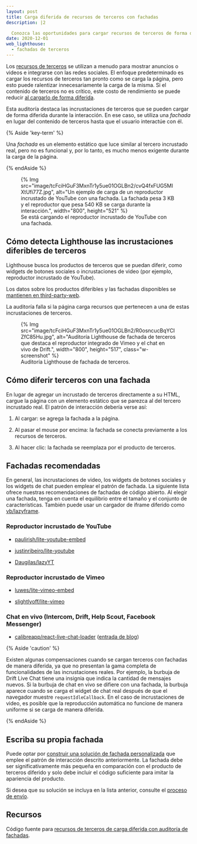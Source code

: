 ```yaml
---
layout: post
title: Carga diferida de recursos de terceros con fachadas
description: |2

  Conozca las oportunidades para cargar recursos de terceros de forma diferida con fachadas.
date: 2020-12-01
web_lighthouse:
  - fachadas de terceros
---
```


Los [recursos de terceros](/third-party-javascript/) se utilizan a menudo para mostrar anuncios o videos e integrarse con las redes sociales. El enfoque predeterminado es cargar los recursos de terceros tan pronto como se carga la página, pero esto puede ralentizar innecesariamente la carga de la misma. Si el contenido de terceros no es crítico, este costo de rendimiento se puede reducir [al cargarlo de forma diferida](/fast/#lazy-load-images-and-video).

Esta auditoría destaca las incrustaciones de terceros que se pueden cargar de forma diferida durante la interacción. En ese caso, se utiliza una *fachada* en lugar del contenido de terceros hasta que el usuario interactúe con él.

{% Aside 'key-term' %}

Una *fachada* es un elemento estático que luce similar al tercero incrustado real, pero no es funcional y, por lo tanto, es mucho menos exigente durante la carga de la página.

{% endAside %}

<figure class="w-figure">{% Img src="image/tcFciHGuF3MxnTr1y5ue01OGLBn2/cvQ4fxFUG5MIXtUfi77Z.jpg", alt="Un ejemplo de carga de un reproductor incrustado de YouTube con una fachada. La fachada pesa 3 KB y el reproductor que pesa 540 KB se carga durante la interacción.", width="800", height="521" %} <figcaption class="w-figcaption"> Se está cargando el reproductor incrustado de YouTube con una fachada.</figcaption></figure>

## Cómo detecta Lighthouse las incrustaciones diferibles de terceros

Lighthouse busca los productos de terceros que se puedan diferir, como widgets de botones sociales o incrustaciones de video (por ejemplo, reproductor incrustado de YouTube).

Los datos sobre los productos diferibles y las fachadas disponibles se [mantienen en third-party-web](https://github.com/patrickhulce/third-party-web/).

La auditoría falla si la página carga recursos que pertenecen a una de estas incrustaciones de terceros.

<figure class="w-figure">{% Img src="image/tcFciHGuF3MxnTr1y5ue01OGLBn2/R0osncucBqYCIZfC85Hu.jpg", alt="Auditoría Lighthouse de fachada de terceros que destaca el reproductor integrado de Vimeo y el chat en vivo de Drift.", width="800", height="517", class="w-screenshot" %} <figcaption class="w-figcaption"> Auditoría Lighthouse de fachada de terceros.</figcaption></figure>

## Cómo diferir terceros con una fachada

En lugar de agregar un incrustado de terceros directamente a su HTML, cargue la página con un elemento estático que se parezca al del tercero incrustado real. El patrón de interacción debería verse así:

1. Al cargar: se agrega la fachada a la página.

2. Al pasar el mouse por encima: la fachada se conecta previamente a los recursos de terceros.

3. Al hacer clic: la fachada se reemplaza por el producto de terceros.

## Fachadas recomendadas

En general, las incrustaciones de video, los widgets de botones sociales y los widgets de chat pueden emplear el patrón de fachada. La siguiente lista ofrece nuestras recomendaciones de fachadas de código abierto. Al elegir una fachada, tenga en cuenta el equilibrio entre el tamaño y el conjunto de características. También puede usar un cargador de iframe diferido como [vb/lazyframe](https://github.com/vb/lazyframe).

### Reproductor incrustado de YouTube

- [paulirish/lite-youtube-embed](https://github.com/paulirish/lite-youtube-embed)

- [justinribeiro/lite-youtube](https://github.com/justinribeiro/lite-youtube)

- [Daugilas/lazyYT](https://github.com/Daugilas/lazyYT)

### Reproductor incrustado de Vimeo

- [luwes/lite-vimeo-embed](https://github.com/luwes/lite-vimeo-embed)

- [slightlyoff/lite-vimeo](https://github.com/slightlyoff/lite-vimeo)

### Chat en vivo (Intercom, Drift, Help Scout, Facebook Messenger)

- [calibreapp/react-live-chat-loader](https://github.com/calibreapp/react-live-chat-loader) ([entrada de blog](https://calibreapp.com/blog/fast-live-chat))

{% Aside 'caution' %}

Existen algunas compensaciones cuando se cargan terceros con fachadas de manera diferida, ya que no presentan la gama completa de funcionalidades de las incrustaciones reales. Por ejemplo, la burbuja de Drift Live Chat tiene una insignia que indica la cantidad de mensajes nuevos. Si la burbuja de chat en vivo se difiere con una fachada, la burbuja aparece cuando se carga el widget de chat real después de que el navegador muestre `requestIdleCallback`. En el caso de incrustaciones de video, es posible que la reproducción automática no funcione de manera uniforme si se carga de manera diferida.

{% endAside %}

## Escriba su propia fachada

Puede optar por [construir una solución de fachada personalizada](https://wildbit.com/blog/2020/09/30/getting-postmark-lighthouse-performance-score-to-100#:~:text=What%20if%20we%20could%20replace%20the%20real%20widget) que emplee el patrón de interacción descrito anteriormente. La fachada debe ser significativamente más pequeña en comparación con el producto de terceros diferido y solo debe incluir el código suficiente para imitar la apariencia del producto.

Si desea que su solución se incluya en la lista anterior, consulte el [proceso de envío](https://github.com/patrickhulce/third-party-web/blob/master/facades.md).

## Recursos

Código fuente para [recursos de terceros de carga diferida con auditoría de fachadas](https://github.com/GoogleChrome/lighthouse/blob/master/lighthouse-core/audits/third-party-facades.js).
